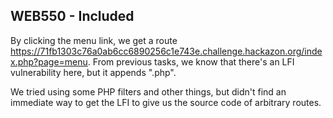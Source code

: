 ## WEB550 - Included

By clicking the menu link, we get a route https://71fb1303c76a0ab6cc6890256c1e743e.challenge.hackazon.org/index.php?page=menu. From previous tasks, we know that there's an LFI vulnerability here, but it appends ".php".

We tried using some PHP filters and other things, but didn't find an immediate way to get the LFI to give us the source code of arbitrary routes.